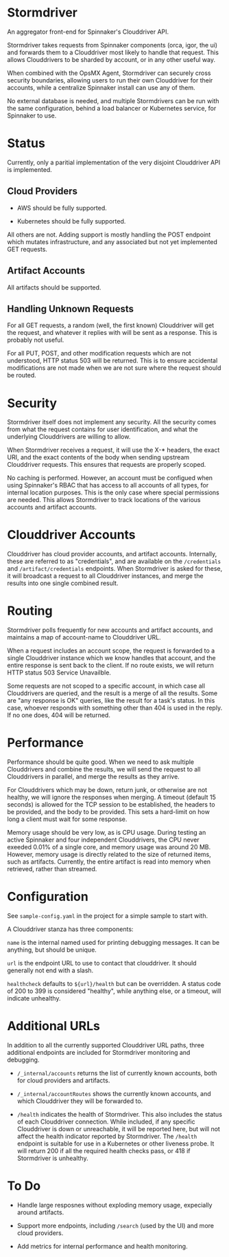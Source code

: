 # Stormdriver
An aggregator front-end for Spinnaker's Clouddriver API.

Stormdriver takes requests from Spinnaker components (orca, igor,
the ui) and forwards them to a Clouddriver most likely to handle that
request.  This allows Clouddrivers to be sharded by account, or
in any other useful way.

When combined with the OpsMX Agent, Stormdriver can securely cross
security boundaries, allowing users to run their own Clouddriver for
their accounts, while a centralize Spinnaker install can use any
of them.

No external database is needed, and multiple Stormdrivers can be run
with the same configuration, behind a load balancer or Kubernetes
service, for Spinnaker to use.

# Status

Currently, only a paritial implementation of the very disjoint
Clouddriver API is implemented.

## Cloud Providers

* AWS should be fully supported.

* Kubernetes should be fully supported.

All others are not.  Adding support is mostly handling the POST
endpoint which mutates infrastructure, and any associated but
not yet implemented GET requests.

## Artifact Accounts

All artifacts should be supported.

## Handling Unknown Requests

For all GET requests, a random (well, the first known) Clouddriver
will get the request, and whatever it replies with will be sent as a
response.  This is probably not useful.

For all PUT, POST, and other modification requests which are not
understood, HTTP status 503 will be returned.  This is to ensure
accidental modifications are not made when we are not sure where
the request should be routed.

# Security

Stormdriver itself does not implement any security.  All the security
comes from what the request contains for user identification, and what
the underlying Clouddrivers are willing to allow.

When Stormdriver receives a request, it will use the X-* headers, the
exact URI, and the exact contents of the body when sending upstream
Clouddriver requests.  This ensures that requests are properly scoped.

No caching is performed.  However, an account must be configued when
using Spinnaker's RBAC that has access to all accounts of all types,
for internal location purposes.  This is the only case where special
permissions are needed.  This allows Stormdriver to track locations of
the various accounts and artifact accounts.

# Clouddriver Accounts

Clouddriver has cloud provider accounts, and artifact accounts.
Internally, these are referred to as "credentials", and are available
on the `/credentials` and `/artifact/credentials` endpoints.
When Stormdriver is asked for these, it will broadcast a request to
all Clouddriver instances, and merge the results into one single
combined result.

# Routing

Stormdriver polls frequently for new accounts and artifact accounts,
and maintains a map of account-name to Clouddriver URL.

When a request includes an account scope, the request is forwarded
to a single Clouddriver instance which we know handles that
account, and the entire response is sent back to the client.  If
no route exists, we will return HTTP status 503 Service Unavailble.

Some requests are not scoped to a specific account, in which case all
Clouddrivers are queried, and the result is a merge of all the
results.  Some are "any response is OK" queries, like the result for
a task's status.  In this case, whoever responds with something other
than 404 is used in the reply.  If no one does, 404 will be returned.

# Performance

Performance should be quite good.  When we need to ask multiple
Clouddrivers and combine the results, we will send the request
to all Clouddrivers in parallel, and merge the results as they arrive.

For Clouddrivers which may be down, return junk, or otherwise are
not healthy, we will ignore the responses when merging.  A timeout
(default 15 seconds) is allowed for the TCP session to be established,
the headers to be provided, and the body to be provided.  This
sets a hard-limit on how long a client must wait for some response.

Memory usage should be very low, as is CPU usage.  During testing
an active Spinnaker and four independent Clouddrivers,
the CPU never exeeded 0.01% of a single core, and memory usage
was around 20 MB.  However, memory usage is directly related to
the size of returned items, such as artifacts.  Currently,
the entire artifact is read into memory when retrieved, rather
than streamed.

# Configuration

See `sample-config.yaml` in the project for a simple sample to
start with.

A Clouddriver stanza has three components:

`name` is the internal named used for printing debugging messages.
It can be anything, but should be unique.

`url` is the endpoint URL to use to contact that clouddriver.
It should generally not end with a slash.

`healthcheck` defaults to `${url}/health` but can be overridden.
A status code of 200 to 399 is considered "healthy", while anything
else, or a timeout, will indicate unhealthy.

# Additional URLs

In addition to all the currently supported Clouddriver URL paths,
three additional endpoints are included for Stormdriver monitoring
and debugging.

* `/_internal/accounts` returns the list of currently known accounts,
both for cloud providers and artifacts.

* `/_internal/accountRoutes` shows the currently known accounts,
and which Clouddriver they will be forwarded to.

* `/health` indicates the health of Stormdriver.  This also 
includes the status of each Clouddriver connection.
While included, if any specific Clouddriver is down or unreachable,
it will be reported here, but will not affect the health indicator
reported by Stormdriver.  The `/health` endpoint is suitable for use
in a Kubernetes or other liveness probe.  It will return 200 if
all the required health checks pass, or 418 if Stormdriver is
unhealthy.

# To Do

* Handle large resposnes without exploding memory usage,
expecially around artifacts.

* Support more endpoints, including `/search` (used by the UI)
and more cloud providers.

* Add metrics for internal performance and health monitoring.
